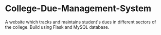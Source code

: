 # College-Due-Management-System
A website which tracks and maintains student's dues in different sectors of the college. Build using Flask and MySQL database.
